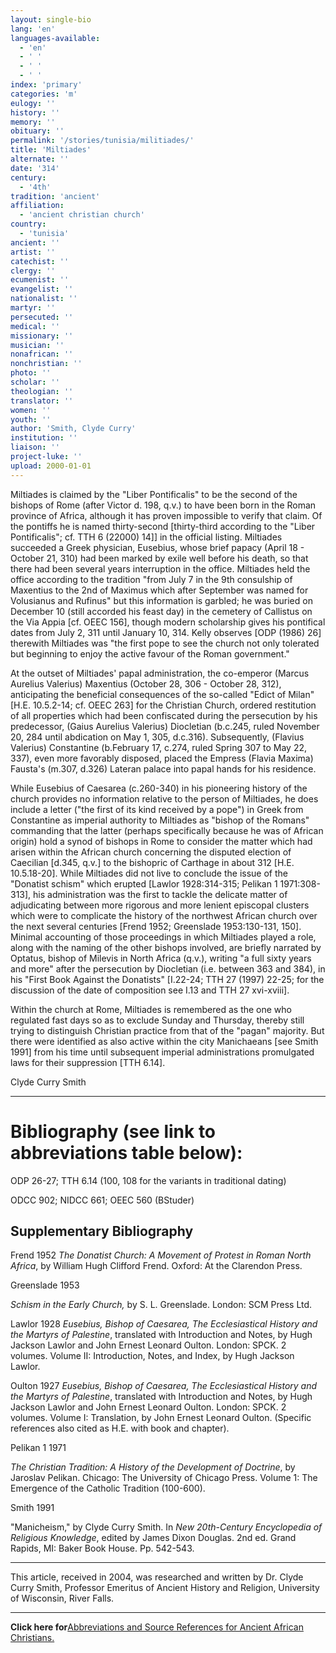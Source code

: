 ```yaml
---
layout: single-bio
lang: 'en'
languages-available:
  - 'en'
  - ' '
  - ' '
  - ' '
index: 'primary'
categories: 'm'
eulogy: ''
history: ''
memory: ''
obituary: ''
permalink: '/stories/tunisia/militiades/'
title: 'Miltiades'
alternate: ''
date: '314'
century:
  - '4th'
tradition: 'ancient'
affiliation:
  - 'ancient christian church'
country:
  - 'tunisia'
ancient: ''
artist: ''
catechist: ''
clergy: ''
ecumenist: ''
evangelist: ''
nationalist: ''
martyr: ''
persecuted: ''
medical: ''
missionary: ''
musician: ''
nonafrican: ''
nonchristian: ''
photo: ''
scholar: ''
theologian: ''
translator: ''
women: ''
youth: ''
author: 'Smith, Clyde Curry'
institution: ''
liaison: ''
project-luke: ''
upload: 2000-01-01
---
```



Miltiades is claimed by the "Liber Pontificalis" to be the second of the bishops of Rome (after Victor d. 198, q.v.) to have been born in the Roman province of Africa, although it has proven impossible to verify that claim.  Of the pontiffs he is named thirty-second [thirty-third according to the "Liber Pontificalis"; cf. TTH 6 (22000) 14]] in the official listing.  Miltiades succeeded a Greek physician, Eusebius, whose brief papacy (April 18 - October 21, 310) had been marked by exile well before his death, so that there had been several years interruption in the office.  Miltiades held the office according to the tradition "from July 7 in the 9th consulship of Maxentius to the 2nd of Maximus which after September was named for Volusianus and Rufinus" but this information is garbled; he was buried on December 10 (still accorded his feast day) in the cemetery of Callistus on the Via Appia [cf. OEEC 156], though modern scholarship gives his pontifical dates from July 2, 311 until January 10, 314.  Kelly observes [ODP (1986) 26] therewith Miltiades was "the first pope to see the church not only tolerated but beginning to enjoy the active favour of the Roman government."

At the outset of Miltiades' papal administration, the co-emperor (Marcus Aurelius Valerius) Maxentius (October 28, 306 - October 28, 312), anticipating the beneficial consequences of the so-called "Edict of Milan" [H.E. 10.5.2-14; cf. OEEC 263] for the Christian Church, ordered restitution of all properties which had been confiscated during the persecution by his predecessor, (Gaius Aurelius Valerius) Diocletian (b.c.245, ruled November 20, 284 until abdication on May 1, 305, d.c.316).  Subsequently, (Flavius Valerius) Constantine (b.February 17, c.274, ruled Spring 307 to May 22, 337), even more favorably disposed, placed the Empress (Flavia Maxima) Fausta's (m.307, d.326) Lateran palace into papal hands for his residence.

While Eusebius of Caesarea (c.260-340) in his pioneering history of the church provides no information relative to the person of Miltiades, he does include a letter ("the first of its kind received by a pope") in Greek from Constantine as imperial authority to Miltiades as "bishop of the Romans" commanding that the latter (perhaps specifically because he was of African origin) hold a synod of bishops in Rome to consider the matter which had arisen within the African church concerning the disputed election of Caecilian [d.345, q.v.] to the bishopric of Carthage in about 312 [H.E. 10.5.18-20].  While Miltiades did not live to conclude the issue of the "Donatist schism" which erupted [Lawlor 1928:314-315; Pelikan 1 1971:308-313], his administration was the first to tackle the delicate matter of adjudicating between more rigorous and more lenient episcopal clusters which were to complicate the history of the northwest African church over the next several centuries [Frend 1952; Greenslade 1953:130-131, 150].  Minimal accounting of those proceedings in which Miltiades played a role, along with the naming of the other bishops involved, are briefly narrated by Optatus, bishop of Milevis in North Africa (q.v.), writing "a full sixty years and more" after the persecution by Diocletian (i.e. between 363 and 384), in his "First Book Against the Donatists" [I.22-24; TTH 27 (1997) 22-25; for the discussion of the date of composition see I.13 and TTH 27 xvi-xviii].

Within the church at Rome, Miltiades is remembered as the one who regulated fast days so as to exclude Sunday and Thursday, thereby still trying to distinguish Christian practice from that of the "pagan" majority.  But there were identified as also active within the city Manichaeans [see Smith 1991] from his time until subsequent imperial administrations promulgated laws for their suppression [TTH 6.14].

Clyde Curry Smith

---

# Bibliography (see link to abbreviations table below):

ODP 26-27; TTH 6.14 (100, 108 for the variants in traditional dating)

ODCC 902; NIDCC 661; OEEC 560 (BStuder)

## Supplementary Bibliography

Frend 1952
*The Donatist Church:  A Movement of Protest in Roman North Africa*, by William Hugh Clifford Frend.  Oxford:  At the Clarendon Press.

Greenslade 1953

*Schism in the Early Church,* by S. L. Greenslade.  London:  SCM Press Ltd.

Lawlor 1928 
*Eusebius, Bishop of Caesarea, The Ecclesiastical History and the Martyrs of Palestine*, translated with Introduction and Notes, by Hugh Jackson Lawlor and John Ernest Leonard Oulton.  London:  SPCK.  2 volumes.  Volume II:  Introduction, Notes, and Index, by Hugh Jackson Lawlor.

Oulton 1927
*Eusebius, Bishop of Caesarea, The Ecclesiastical History and the Martyrs of Palestine*, translated with Introduction and Notes, by Hugh Jackson Lawlor and John Ernest Leonard Oulton.  London:  SPCK.  2 volumes.  Volume I:  Translation, by John Ernest Leonard Oulton.  (Specific references also cited as H.E. with book and chapter).

Pelikan 1 1971

*The Christian Tradition:  A History of the Development of Doctrine*, by Jaroslav Pelikan.  Chicago:  The University of Chicago Press.  Volume 1:  The Emergence of the Catholic Tradition (100-600).

Smith 1991

"Manicheism," by Clyde Curry Smith.  In *New 20th-Century Encyclopedia of Religious Knowledge*, edited by James Dixon Douglas.  2nd ed. Grand Rapids, MI:  Baker Book House.  Pp. 542-543.

---

This article, received in 2004, was researched and written by Dr. Clyde Curry Smith, Professor Emeritus of Ancient History and Religion, University of Wisconsin, River Falls.

---

**Click here for**[Abbreviations and Source References for Ancient African Christians.](../egypt/ccs-supplem_biblio.html)